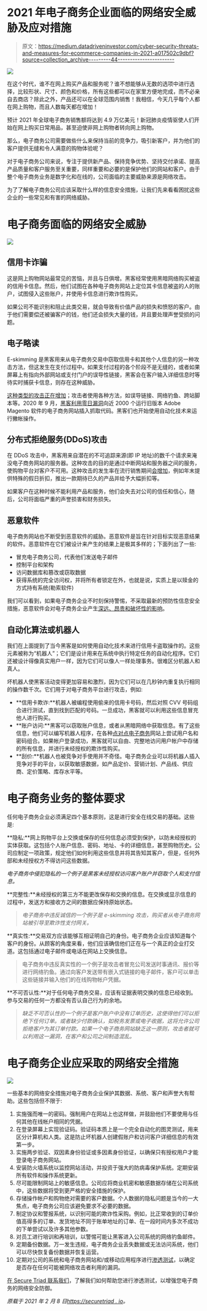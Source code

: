 # 2021 年电子商务企业面临的网络安全威胁及应对措施

> 原文：<https://medium.datadriveninvestor.com/cyber-security-threats-and-measures-for-ecommerce-companies-in-2021-a017502c9dbf?source=collection_archive---------44----------------------->

![](img/b47b833addae4c8851bfadd74d99e57a.png)

在这个时代，谁不在网上购买产品和服务呢？谁不想能够从无数的选项中进行选择，比较形状、尺寸、颜色和价格，所有这些都可以在家里方便地完成，而不必亲自去商店？除此之外，产品还可以在全球范围内销售！我相信，今天几乎每个人都在网上购物，而且人数每天都在增加！

预计 2021 年全球电子商务销售额将达到 4.9 万亿美元！新冠肺炎疫情驱使人们开始在网上购买日常用品，甚至迫使非网上购物者转向网上购物。

那么，电子商务公司需要做些什么来保持当前的竞争力，吸引新客户，并为他们的客户提供无缝和令人满意的购物体验呢？

对于电子商务公司来说，专注于提供新产品、保持竞争优势、坚持交付承诺、提高产品质量和客户服务至关重要，同样重要和必要的是保护他们的网站和客户。由于整个电子商务业务是数字化和在线的，公司面临的主要威胁来源是网络攻击。

为了了解电子商务公司应该采取什么样的信息安全措施，让我们先来看看困扰这些企业的一些常见和有害的网络威胁。

# 电子商务面临的网络安全威胁

![](img/a5fa4f4d9f6c8f5c0f3b167e735a97db.png)

## 信用卡诈骗

这是网上购物网站最常见的苦恼，并且与日俱增。黑客经常使用黑暗网络购买被盗的信用卡信息。然后，他们试图在各种电子商务网站上定位其卡信息被盗的人的账户，试图侵入这些账户，并使用卡信息进行欺诈性购买。

如果公司不能识别和阻止此类交易，就会导致有价值产品的损失和愤怒的客户。由于他们需要偿还被骗客户的钱，他们还会损失大量的钱，并且要处理声誉受损的问题。

## 电子略读

E-skimming 是黑客用来从电子商务交易中窃取信用卡和其他个人信息的另一种攻击方法，但这发生在支付过程中。如果支付过程的各个阶段不是无缝的，或者如果屏幕上有指向外部网站或支付门户的误导性链接，黑客会在客户输入详细信息时等待实时捕获卡信息，则存在这种威胁。

[这种类型的攻击正在增加](https://www.cnbc.com/2020/01/31/e-skimming-cyberattack-is-growing-along-with-online-shopping.html)；攻击者使用各种方法，如误导链接、网络钓鱼、跨站脚本等。2020 年 9 月，[黑客利用零日漏洞](https://www.bankinfosecurity.com/payment-card-skimming-hits-2000-e-commerce-sites-a-15000)向近 2000 个运行旧版本 Adobe Magento 软件的电子商务网站插入抓取代码。黑客们也开始使用自动化技术来运行撇帐操作。

## 分布式拒绝服务(DDoS)攻击

在 DDoS 攻击中，黑客用来自潜在的不可追踪来源(即 IP 地址)的数千个请求来淹没电子商务网站的服务器。这种攻击的目的是通过中断网站和服务器之间的服务，使购物平台对客户不可用。这种攻击的发生率在流行销售期间[会增加](https://securityintelligence.com/articles/ddos-attacks-ramp-up-black-friday-how-to-prepare/)，例如年末提供特殊的假日折扣，推出一款期待已久的产品并给予大幅折扣等。

如果客户在这种时候不能利用产品和服务，他们会失去对公司的信任和信心，随后，公司将面临严重的声誉损害和财务损失。

## 恶意软件

电子商务网站也不断受到恶意软件的威胁。恶意软件是旨在针对目标实现恶意结果的软件。恶意软件在它们被设计来产生的结果上是极其多样的；下面列出了一些:

*   冒充电子商务公司，代表他们发送电子邮件
*   控制平台和架构
*   访问数据库和篡改或窃取数据
*   获得系统的完全访问权，并将所有者锁定在外，也就是说，实质上是以赎金的方式持有系统(勒索软件)

我们可以看到，如果电子商务企业不时刻保持警惕，不采取最新的预防性信息安全措施，恶意软件会对电子商务企业产生[深远、昂贵和破坏性的影响](https://www.bigcommerce.com.au/blog/data-breaches/#the-data-at-risk)。

## 自动化算法或机器人

我们在上面提到了当今黑客是如何使用自动化技术来进行信用卡盗取操作的。这些元素被称为“机器人”；它们是设计用来在系统中执行特定任务的自动化程序。它们还被设计得像真实用户一样，因为它们可以像人一样处理事务。很难区分机器人和真人。

坏机器人使黑客活动变得更加容易和激烈，因为它们可以在几秒钟内重复执行相同的操作数千次。它们用于对电子商务平台进行攻击，例如:

*   **信用卡欺诈:**机器人被编程使用偷来的信用卡号码，然后对照 CVV 号码组合进行测试，直到找到匹配的号码。一旦成功，黑客就可以利用这些信息冒充他人进行购买。
*   **账户访问:**黑客可以窃取账户信息，或者从黑暗网络中获取信息。有了这些信息，他们可以编写机器人程序，在各种[点对点电子商务](https://graffersid.com/how-to-create-a-scalable-peer-to-peer-marketplace-website/)网站上尝试用户名和密码组合。如果帐户登录成功，黑客就可以自由、完整地访问用户帐户中存储的所有信息，并进行未经授权的欺诈性购买。
*   **刮价:**机器人也被竞争对手使用并不奇怪。电子商务企业可以将机器人插入竞争对手的平台，以获取敏感数据，如产品定价、营销计划、产品线、供应商、定价策略、库存水平等。

# 电子商务业务的整体要求

任何电子商务企业必须满足四个基本原则，这是进行安全在线交易的基础。这些是:

**隐私:**网上购物平台上交换或保存的任何信息必须受到保护，以防未经授权的实体获取。这包括个人账户信息、密码、地址、卡的详细信息，甚至购物历史。公司应制定一项政策，规定他们如何利用这些信息并将其告知其客户，但是，任何外部和未经授权方不得访问这些数据。

*电子商务中侵犯隐私的一个例子是黑客未经授权访问客户账户并窃取个人和支付信息。*

**完整性:**未经授权的第三方不能更改保存和交换的信息。在交换或显示信息的过程中，发送方和接收方之间的数据应保持原始状态。

> *电子商务中违反诚信的一个例子是 e-skimming 攻击，购买者从电子商务网站被引导至欺诈性支付网关。*

**真实性:**交易双方应该能够互相证明自己的身份。电子商务企业应该知道每个客户的身份。从顾客的角度来看，他们应该确信他们正在与一个真正的企业打交道。这包括通过电子邮件或电话在网站上交换信息。

> 电子商务中违反真实性的一个例子是攻击者冒充公司发送时事通讯、报价等进行网络钓鱼。通过向客户发送带有嵌入式链接的电子邮件，客户可以单击这些链接并输入他们的在线购物帐户凭据。

**不可否认性:**对于任何电子商务交易，应该有证据表明交换的信息已经收到。参与交易的任何一方都没有否认自己行为的余地。

> *缺乏不可否认性的一个例子是客户账户中没有订单历史，这使得他们可以拒绝下任何订单。或者缺少付款确认，如税务发票或电子收据，这将允许公司拒绝客户为其订单付款。如果一个电子商务网站缺乏这一原则，攻击者就可以利用这一漏洞，在客户和公司之间制造混乱。*

# 电子商务企业应采取的网络安全措施

![](img/f6a31bdcd92e5fc01090e9ef60024fcc.png)

一些基本的网络安全措施对电子商务企业保护其数据、系统、客户和声誉大有帮助。这些包括但不限于:

1.  实施强而唯一的密码。强制用户在网站上也这样做，并鼓励他们不要使用与任何其他在线帐户相同的凭据。
2.  在登录屏幕上实现验证码。验证码本质上是一个完全自动化的图灵测试，用来区分计算机和人类。这是防止坏机器人创建假账户和访问客户详细信息的有效第一步。
3.  实施两步验证、双因素身份验证或多因素身份验证，以确保只有授权用户才能登录电子商务网站。
4.  安装防火墙系统以监控网站活动，并投资于强大的防病毒保护系统。定期安装所有软件和操作系统更新。
5.  尽可能限制网站上的敏感信息。公司应将商业机密和敏感数据存储在公司系统中，这些数据将受到更严格的安全措施的保护。
6.  存储操作帐户和购物绝对需要的客户数据。个人数据的隐私问题是当今的一大焦点，电子商务公司应该避免要求不必要的数据。
7.  制定协议和警报系统，以识别可能的欺诈性采购。例如，比正常收到的订单价值高得多的订单、发货地址不同于账单地址的订单、在一段时间内多次不成功的下单尝试以及许多其他参数。
8.  对员工进行培训和再培训，以警惕可能让黑客进入公司系统的网络钓鱼邮件。
9.  定期备份数据。万一发生违规，电子商务企业丢失数据或无法访问系统，他们可以尽快恢复备份数据并恢复运营。
10.  定期对公司的系统和电子商务网站和/或移动应用程序进行[渗透测试](https://securetriad.io/)，以确定是否存在任何可能被网络攻击者利用的漏洞。

[在 Secure Triad 联系我们](https://securetriad.io/contact/)，了解我们如何帮助您进行渗透测试，以增强您电子商务的网络安全防御。

*原载于 2021 年 2 月 8 日*[*https://securetriad . io*](https://securetriad.io/cyber-security-threats-and-measures-for-ecommerce-companies-in-2021/)*。*